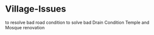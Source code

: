 # Village-Issues
to resolve bad road condition
to solve bad Drain Condition
Temple and Mosque renovation

